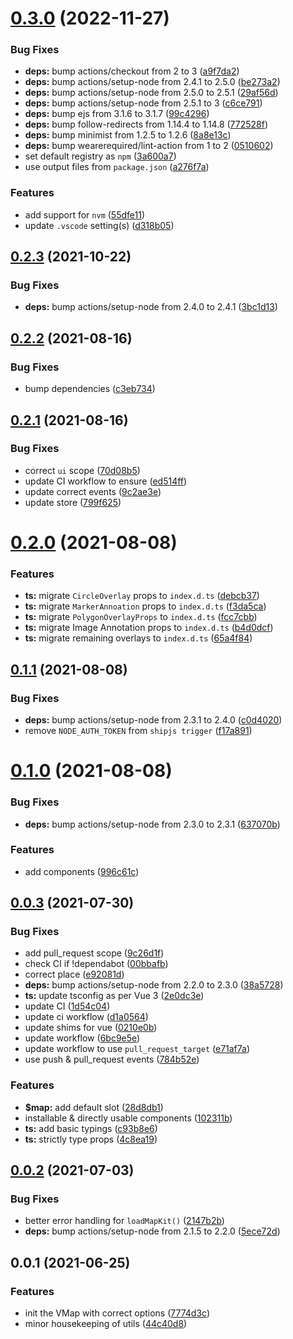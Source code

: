 # [0.3.0](https://github.com/geoql/v-mapkit.js/compare/v0.2.3...v0.3.0) (2022-11-27)


### Bug Fixes

* **deps:** bump actions/checkout from 2 to 3 ([a9f7da2](https://github.com/geoql/v-mapkit.js/commit/a9f7da29851e3bdec4347099575de10bb4205a09))
* **deps:** bump actions/setup-node from 2.4.1 to 2.5.0 ([be273a2](https://github.com/geoql/v-mapkit.js/commit/be273a2acff41eaeff59b95c28315e82fc0c262e))
* **deps:** bump actions/setup-node from 2.5.0 to 2.5.1 ([29af56d](https://github.com/geoql/v-mapkit.js/commit/29af56d62d359b3721da9bdf8a5ece57bc28cc7c))
* **deps:** bump actions/setup-node from 2.5.1 to 3 ([c6ce791](https://github.com/geoql/v-mapkit.js/commit/c6ce7917e867da2a98f7c16fb73585736227dd01))
* **deps:** bump ejs from 3.1.6 to 3.1.7 ([99c4296](https://github.com/geoql/v-mapkit.js/commit/99c429682c5727ca5c3d60822566176862ee43b0))
* **deps:** bump follow-redirects from 1.14.4 to 1.14.8 ([772528f](https://github.com/geoql/v-mapkit.js/commit/772528f7c5d9a7d912bbefd52510f365559fb694))
* **deps:** bump minimist from 1.2.5 to 1.2.6 ([8a8e13c](https://github.com/geoql/v-mapkit.js/commit/8a8e13cfa2aa00cb9a33a786496bace022a2a54a))
* **deps:** bump wearerequired/lint-action from 1 to 2 ([0510602](https://github.com/geoql/v-mapkit.js/commit/0510602e7ff52872273c1d55bd5164f033da1618))
* set default registry as `npm` ([3a600a7](https://github.com/geoql/v-mapkit.js/commit/3a600a73fb1c81b3a5c4d2d269d772d2e3a6f332))
* use output files from `package.json` ([a276f7a](https://github.com/geoql/v-mapkit.js/commit/a276f7a94232df1b216d86d1e494fef9c0012f68))


### Features

* add support for `nvm` ([55dfe11](https://github.com/geoql/v-mapkit.js/commit/55dfe1142f02ae684b0cc70f1f0f6113268abb89))
* update `.vscode` setting(s) ([d318b05](https://github.com/geoql/v-mapkit.js/commit/d318b0582e3bcd020d8025e58aa48f6eebf1bbee))



## [0.2.3](https://github.com/geoql/v-mapkit.js/compare/v0.2.2...v0.2.3) (2021-10-22)


### Bug Fixes

* **deps:** bump actions/setup-node from 2.4.0 to 2.4.1 ([3bc1d13](https://github.com/geoql/v-mapkit.js/commit/3bc1d13b4ab7ad75d64eadfb39f14e03803586e2))



## [0.2.2](https://github.com/geoql/v-mapkit.js/compare/v0.2.1...v0.2.2) (2021-08-16)


### Bug Fixes

* bump dependencies ([c3eb734](https://github.com/geoql/v-mapkit.js/commit/c3eb734ef990218a2c52f157ed6a2f7df8909e1e))



## [0.2.1](https://github.com/geoql/v-mapkit.js/compare/v0.2.0...v0.2.1) (2021-08-16)


### Bug Fixes

* correct `ui` scope ([70d08b5](https://github.com/geoql/v-mapkit.js/commit/70d08b5ed46a7ecb3440404cb6a874e0f9fc4d8a))
* update CI workflow to ensure ([ed514ff](https://github.com/geoql/v-mapkit.js/commit/ed514ff8d269752a7375c3cf2db40131e999319b))
* update correct events ([9c2ae3e](https://github.com/geoql/v-mapkit.js/commit/9c2ae3ee1c657b5cbe39a7363a614af45834ad92))
* update store ([799f625](https://github.com/geoql/v-mapkit.js/commit/799f625e7f748dff600d5a0bbbc4e1c873e1e554))



# [0.2.0](https://github.com/geoql/v-mapkit.js/compare/v0.1.1...v0.2.0) (2021-08-08)


### Features

* **ts:** migrate `CircleOverlay` props to `index.d.ts` ([debcb37](https://github.com/geoql/v-mapkit.js/commit/debcb37b5c31c299ae5e2d6dea10740588d61cb8))
* **ts:** migrate `MarkerAnnoation` props to `index.d.ts` ([f3da5ca](https://github.com/geoql/v-mapkit.js/commit/f3da5cac034382199ed32857cbbf166560bb34da))
* **ts:** migrate `PolygonOverlayProps` to `index.d.ts` ([fcc7cbb](https://github.com/geoql/v-mapkit.js/commit/fcc7cbbbde5022ebfb5a47087570c387cbce4080))
* **ts:** migrate Image Annotation props to `index.d.ts` ([b4d0dcf](https://github.com/geoql/v-mapkit.js/commit/b4d0dcf4046eb3ab34f4eaa43a9434afaf562445))
* **ts:** migrate remaining overlays to `index.d.ts` ([65a4f84](https://github.com/geoql/v-mapkit.js/commit/65a4f845295763f47b9a0e1311c61349516775ca))



## [0.1.1](https://github.com/geoql/v-mapkit.js/compare/v0.1.0...v0.1.1) (2021-08-08)


### Bug Fixes

* **deps:** bump actions/setup-node from 2.3.1 to 2.4.0 ([c0d4020](https://github.com/geoql/v-mapkit.js/commit/c0d402006b92f02d2e4e0178bbe25d5f13c11e27))
* remove `NODE_AUTH_TOKEN` from `shipjs trigger` ([f17a891](https://github.com/geoql/v-mapkit.js/commit/f17a8912992a65b809678799f9d3e76bec32e098))



# [0.1.0](https://github.com/geoql/v-mapkit.js/compare/v0.0.3...v0.1.0) (2021-08-08)


### Bug Fixes

* **deps:** bump actions/setup-node from 2.3.0 to 2.3.1 ([637070b](https://github.com/geoql/v-mapkit.js/commit/637070bd7f05b93f9203f4e1a8e8bab6503a536b))


### Features

* add components ([996c61c](https://github.com/geoql/v-mapkit.js/commit/996c61c2720be8fe71bdf35ffb26d4735a405b00))



## [0.0.3](https://github.com/geoql/v-mapkit.js/compare/v0.0.2...v0.0.3) (2021-07-30)


### Bug Fixes

* add pull_request scope ([9c26d1f](https://github.com/geoql/v-mapkit.js/commit/9c26d1fb12b781a942809719f1317ccad3de8e09))
* check CI if !dependabot ([00bbafb](https://github.com/geoql/v-mapkit.js/commit/00bbafb25058d28b6461bc3d50e1f0339a39c7e0))
* correct place ([e92081d](https://github.com/geoql/v-mapkit.js/commit/e92081d896842096d48f891e3cbcf21dc2621f8f))
* **deps:** bump actions/setup-node from 2.2.0 to 2.3.0 ([38a5728](https://github.com/geoql/v-mapkit.js/commit/38a57288020c7a1dc8ec41d6d8d5329d60746697))
* **ts:** update tsconfig as per Vue 3 ([2e0dc3e](https://github.com/geoql/v-mapkit.js/commit/2e0dc3ef55ceb207b3c6f92aa1c66263bbe80867))
* update CI ([1d54c04](https://github.com/geoql/v-mapkit.js/commit/1d54c046a0dfd5979b673144552515185c3cfaf2))
* update ci workflow ([d1a0564](https://github.com/geoql/v-mapkit.js/commit/d1a0564e9d93437b91aea9db27ad7671f71e4338))
* update shims for vue ([0210e0b](https://github.com/geoql/v-mapkit.js/commit/0210e0b43c065e64f8e15b90306960e18227fa44))
* update workflow ([6bc9e5e](https://github.com/geoql/v-mapkit.js/commit/6bc9e5efa9238a75dcd0df82c5dd198fbe282e5a))
* update workflow to use `pull_request_target` ([e71af7a](https://github.com/geoql/v-mapkit.js/commit/e71af7aa2a27d3b400d0a87fe9203c32ef2a68c7))
* use push & pull_request events ([784b52e](https://github.com/geoql/v-mapkit.js/commit/784b52ea5f6d5a8e0ccc062c43c12c8d092ba0df))


### Features

* **$map:** add default slot ([28d8db1](https://github.com/geoql/v-mapkit.js/commit/28d8db1c3e9ac6ba77c08402ab233a27c6d79fb5))
* installable & directly usable components ([102311b](https://github.com/geoql/v-mapkit.js/commit/102311b3ff5b7f22de9326c9c82bc7d0daf9190f))
* **ts:** add basic typings ([c93b8e6](https://github.com/geoql/v-mapkit.js/commit/c93b8e6a581b740a5984f87f742df2c0904c293f))
* **ts:** strictly type props ([4c8ea19](https://github.com/geoql/v-mapkit.js/commit/4c8ea1921de72c7d44b50c10c98c7e1d8f7dc26a))



## [0.0.2](https://github.com/geoql/v-mapkit.js/compare/v0.0.1...v0.0.2) (2021-07-03)


### Bug Fixes

* better error handling for `loadMapKit()` ([2147b2b](https://github.com/geoql/v-mapkit.js/commit/2147b2b4a97cca899a091d7793915974a3f4a0d2))
* **deps:** bump actions/setup-node from 2.1.5 to 2.2.0 ([5ece72d](https://github.com/geoql/v-mapkit.js/commit/5ece72d949ba05d198eed4657cf0c2748585de89))



## 0.0.1 (2021-06-25)


### Features

* init the VMap with correct options ([7774d3c](https://github.com/geoql/v-mapkit.js/commit/7774d3c3079dba0a3282a4e1d3dc7ef430210e64))
* minor housekeeping of utils ([44c40d8](https://github.com/geoql/v-mapkit.js/commit/44c40d86696029cff4d4c60b47a4cbc09430bf36))



